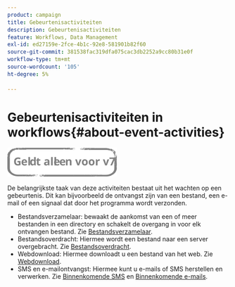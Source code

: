 ```yaml
---
product: campaign
title: Gebeurtenisactiviteiten
description: Gebeurtenisactiviteiten
feature: Workflows, Data Management
exl-id: ed27159e-2fce-4b1c-92e8-581901b82f60
source-git-commit: 381538fac319dfa075cac3db2252a9cc80b31e0f
workflow-type: tm+mt
source-wordcount: '105'
ht-degree: 5%

---
```


# Gebeurtenisactiviteiten in workflows{#about-event-activities}

![](../../assets/v7-only.svg)

De belangrijkste taak van deze activiteiten bestaat uit het wachten op een gebeurtenis. Dit kan bijvoorbeeld de ontvangst zijn van een bestand, een e-mail of een signaal dat door het programma wordt verzonden.

* Bestandsverzamelaar: bewaakt de aankomst van een of meer bestanden in een directory en schakelt de overgang in voor elk ontvangen bestand. Zie [Bestandsverzamelaar](file-collector.md).
* Bestandsoverdracht: Hiermee wordt een bestand naar een server overgebracht. Zie [Bestandsoverdracht](file-transfer.md).
* Webdownload: Hiermee downloadt u een bestand van het web. Zie [Webdownload](web-download.md).
* SMS en e-mailontvangst: Hiermee kunt u e-mails of SMS herstellen en verwerken. Zie [Binnenkomende SMS](inbound-sms.md) en [Binnenkomende e-mails](inbound-emails.md).
